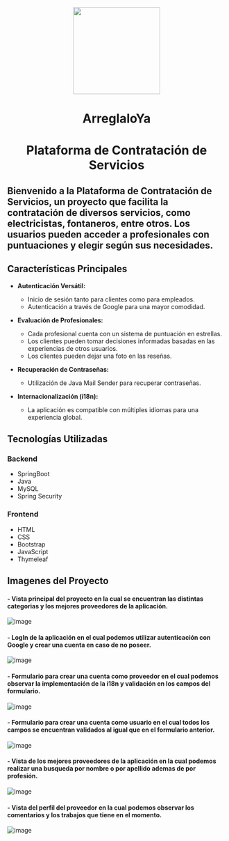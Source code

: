 <div align="center">
<img height="200px" width="200px" src="https://user-images.githubusercontent.com/83142033/224867441-0eb839f8-eb0f-4ef5-aef3-a1e011fe07e1.png"></img>
</div>

<h1 align="center">ArreglaloYa</h1>

<h1 align="center">Plataforma de Contratación de Servicios</h1>


## Bienvenido a la Plataforma de Contratación de Servicios, un proyecto que facilita la contratación de diversos servicios, como electricistas, fontaneros, entre otros. Los usuarios pueden acceder a profesionales con puntuaciones y elegir según sus necesidades.

## Características Principales

- **Autenticación Versátil:**
  - Inicio de sesión tanto para clientes como para empleados.
  - Autenticación a través de Google para una mayor comodidad.

- **Evaluación de Profesionales:**
  - Cada profesional cuenta con un sistema de puntuación en estrellas.
  - Los clientes pueden tomar decisiones informadas basadas en las experiencias de otros usuarios.
  - Los clientes pueden dejar una foto en las reseñas.

- **Recuperación de Contraseñas:**
  - Utilización de Java Mail Sender para recuperar contraseñas.

- **Internacionalización (i18n):**
  - La aplicación es compatible con múltiples idiomas para una experiencia global.

## Tecnologías Utilizadas

### Backend
- SpringBoot
- Java
- MySQL
- Spring Security

### Frontend
- HTML
- CSS
- Bootstrap
- JavaScript
- Thymeleaf

## Imagenes del Proyecto

#### - Vista principal del proyecto en la cual se encuentran las distintas categorias y los mejores proveedores de la aplicación.

![image](https://github.com/Agslz/arreglalo-ya/assets/83142033/b6ca8975-d02f-4e9b-b19c-15f5d25af31f)

#### - LogIn de la aplicación en el cual podemos utilizar autenticación con Google y crear una cuenta en caso de no poseer.

![image](https://github.com/Agslz/arreglalo-ya/assets/83142033/710652e6-994a-49fd-9fc4-4b00e85275a0)

#### - Formulario para crear una cuenta como proveedor en el cual podemos observar la implementación de la i18n y validación en los campos del formulario.

![image](https://github.com/Agslz/arreglalo-ya/assets/83142033/181a7a87-4f01-4ae5-b8a4-1b9e505c9497)

#### - Formulario para crear una cuenta como usuario en el cual todos los campos se encuentran validados al igual que en el formulario anterior.

![image](https://github.com/Agslz/arreglalo-ya/assets/83142033/b1d126f1-0ee1-4d99-9774-923ecaa9eb65)

#### - Vista de los mejores proveedores de la aplicación en la cual podemos realizar una busqueda por nombre o por apellido ademas de por profesión.

![image](https://github.com/Agslz/arreglalo-ya/assets/83142033/dd46bcee-8fba-4f2e-8b5f-aeda946fb6b5)

#### - Vista del perfil del proveedor en la cual podemos observar los comentarios y los trabajos que tiene en el momento.

![image](https://github.com/Agslz/arreglalo-ya/assets/83142033/a4ef0de6-67b7-4bc9-bbf1-04087eb9f5d2)
